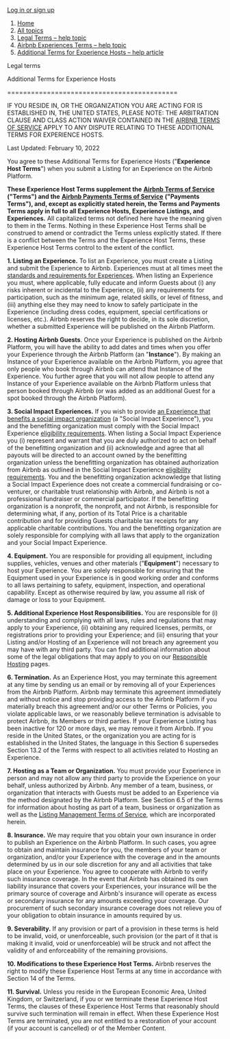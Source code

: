 [Log in or sign up](https://www.airbnb.com/login?redirect_url=/help/article/2870)

1. [Home](https://www.airbnb.com/help/)
2. [All topics](https://www.airbnb.com/help/all-topics)
3. [Legal Terms – help topic](https://www.airbnb.com/help/topic/1578)
4. [Airbnb Experiences Terms – help topic](https://www.airbnb.com/help/topic/1588)
5. [Additional Terms for Experience Hosts – help article](https://www.airbnb.com/help/article/2870)

Legal terms

Additional Terms for Experience Hosts




===========================================

IF YOU RESIDE IN, OR THE ORGANIZATION YOU ARE ACTING FOR IS ESTABLISHED IN, THE UNITED STATES, PLEASE NOTE: THE ARBITRATION CLAUSE AND CLASS ACTION WAIVER CONTAINED IN THE [AIRBNB TERMS OF SERVICE](https://www.airbnb.com/terms) APPLY TO ANY DISPUTE RELATING TO THESE ADDITIONAL TERMS FOR EXPERIENCE HOSTS.

Last Updated: February 10, 2022

You agree to these Additional Terms for Experience Hosts ("**Experience Host Terms**") when you submit a Listing for an Experience on the Airbnb Platform.

**These Experience Host Terms supplement the** [**Airbnb Terms of Service**](https://www.airbnb.com/terms) **("Terms") and the** [**Airbnb Payments Terms of Service**](https://www.airbnb.com/terms/payments_terms) **("Payments Terms"), and, except as explicitly stated herein, the Terms and Payments Terms apply in full to all Experience Hosts, Experience Listings, and Experiences.** All capitalized terms not defined here have the meaning given to them in the Terms. Nothing in these Experience Host Terms shall be construed to amend or contradict the Terms unless explicitly stated. If there is a conflict between the Terms and the Experience Host Terms, these Experience Host Terms control to the extent of the conflict.  

**1\. Listing an Experience.** To list an Experience, you must create a Listing and submit the Experience to Airbnb. Experiences must at all times meet the [standards and requirements for Experiences](https://www.airbnb.com/help/article/1451/). When listing an Experience you must, where applicable, fully educate and inform Guests about (i) any risks inherent or incidental to the Experience, (ii) any requirements for participation, such as the minimum age, related skills, or level of fitness, and (iii) anything else they may need to know to safely participate in the Experience (including dress codes, equipment, special certifications or licenses, etc.). Airbnb reserves the right to decide, in its sole discretion, whether a submitted Experience will be published on the Airbnb Platform. 

**2\. Hosting Airbnb Guests**. Once your Experience is published on the Airbnb Platform, you will have the ability to add dates and times when you offer your Experience through the Airbnb Platform (an "**Instance**"). By making an Instance of your Experience available on the Airbnb Platform, you agree that only people who book through Airbnb can attend that Instance of the Experience. You further agree that you will not allow people to attend any Instance of your Experience available on the Airbnb Platform unless that person booked through Airbnb (or was added as an additional Guest for a spot booked through the Airbnb Platform).

**3\. Social Impact Experiences.** If you wish to provide [an Experience that benefits a social impact organization](https://www.airbnb.com/d/social-impact-host) (a "Social Impact Experience"), you and the benefitting organization must comply with the Social Impact Experience [eligibility requirements](https://www.airbnb.com/help/article/1578/). When listing a Social Impact Experience you (i) represent and warrant that you are duly authorized to act on behalf of the benefitting organization and (ii) acknowledge and agree that all payouts will be directed to an account owned by the benefitting organization unless the benefitting organization has obtained authorization from Airbnb as outlined in the Social Impact Experience [eligibility requirements](https://www.airbnb.com/help/article/1578/). You and the benefitting organization acknowledge that listing a Social Impact Experience does not create a commercial fundraising or co-venturer, or charitable trust relationship with Airbnb, and Airbnb is not a professional fundraiser or commercial participator. If the benefitting organization is a nonprofit, the nonprofit, and not Airbnb, is responsible for determining what, if any, portion of its Total Price is a charitable contribution and for providing Guests charitable tax receipts for any applicable charitable contributions. You and the benefitting organization are solely responsible for complying with all laws that apply to the organization and your Social Impact Experience.

**4\. Equipment.** You are responsible for providing all equipment, including supplies, vehicles, venues and other materials ("**Equipment**") necessary to host your Experience. You are solely responsible for ensuring that the Equipment used in your Experience is in good working order and conforms to all laws pertaining to safety, equipment, inspection, and operational capability. Except as otherwise required by law, you assume all risk of damage or loss to your Equipment.

**5\. Additional Experience Host Responsibilities.** You are responsible for (i) understanding and complying with all laws, rules and regulations that may apply to your Experience, (ii) obtaining any required licenses, permits, or registrations prior to providing your Experience; and (iii) ensuring that your Listing and/or Hosting of an Experience will not breach any agreement you may have with any third party. You can find additional information about some of the legal obligations that may apply to you on our [Responsible Hosting](https://www.airbnb.com/help/topic/896/) pages.

**6\. Termination.** As an Experience Host, you may terminate this agreement at any time by sending us an email or by removing all of your Experiences from the Airbnb Platform. Airbnb may terminate this agreement immediately and without notice and stop providing access to the Airbnb Platform if you materially breach this agreement and/or our other Terms or Policies, you violate applicable laws, or we reasonably believe termination is advisable to protect Airbnb, its Members or third parties. If your Experience Listing has been inactive for 120 or more days, we may remove it from Airbnb. If you reside in the United States, or the organization you are acting for is established in the United States, the language in this Section 6 supersedes Section 13.2 of the Terms with respect to all activities related to Hosting an Experience.

**7\. Hosting as a Team or Organization.** You must provide your Experience in person and may not allow any third party to provide the Experience on your behalf, unless authorized by Airbnb. Any member of a team, business, or organization that interacts with Guests must be added to an Experience via the method designated by the Airbnb Platform. See Section 6.5 of the Terms for information about hosting as part of a team, business or organization as well as the [Listing Management Terms of Service](https://www.airbnb.com/terms/listing_management_terms), which are incorporated herein.

**8\. Insurance.** We may require that you obtain your own insurance in order to publish an Experience on the Airbnb Platform. In such cases, you agree to obtain and maintain insurance for you, the members of your team or organization, and/or your Experience with the coverage and in the amounts determined by us in our sole discretion for any and all activities that take place on your Experience. You agree to cooperate with Airbnb to verify such insurance coverage. In the event that Airbnb has obtained its own liability insurance that covers your Experiences, your insurance will be the primary source of coverage and Airbnb's insurance will operate as excess or secondary insurance for any amounts exceeding your coverage. Our procurement of such secondary insurance coverage does not relieve you of your obligation to obtain insurance in amounts required by us. 

**9\. Severability.** If any provision or part of a provision in these terms is held to be invalid, void, or unenforceable, such provision (or the part of it that is making it invalid, void or unenforceable) will be struck and not affect the validity of and enforceability of the remaining provisions.

**10\. Modifications to these Experience Host Terms.** Airbnb reserves the right to modify these Experience Host Terms at any time in accordance with Section 14 of the Terms.

**11\. Survival.** Unless you reside in the European Economic Area, United Kingdom, or Switzerland, if you or we terminate these Experience Host Terms, the clauses of these Experience Host Terms that reasonably should survive such termination will remain in effect. When these Experience Host Terms are terminated, you are not entitled to a restoration of your account (if your account is cancelled) or of the Member Content.